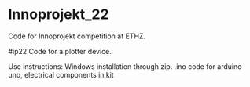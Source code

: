 # Innoprojekt_22
Code for Innoprojekt competition at ETHZ.

#ip22
Code for a plotter device.

Use instructions: 
Windows installation through zip.
.ino code for arduino uno, electrical components in kit

